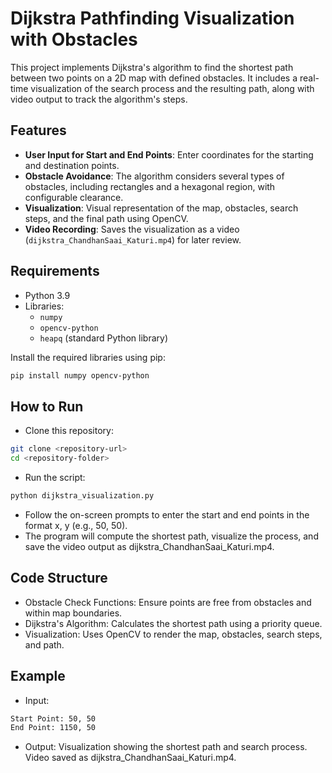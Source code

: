 # Dijkstra Pathfinding Visualization with Obstacles

This project implements Dijkstra's algorithm to find the shortest path between two points on a 2D map with defined obstacles. It includes a real-time visualization of the search process and the resulting path, along with video output to track the algorithm's steps.

## Features
- **User Input for Start and End Points**: Enter coordinates for the starting and destination points.
- **Obstacle Avoidance**: The algorithm considers several types of obstacles, including rectangles and a hexagonal region, with configurable clearance.
- **Visualization**: Visual representation of the map, obstacles, search steps, and the final path using OpenCV.
- **Video Recording**: Saves the visualization as a video (`dijkstra_ChandhanSaai_Katuri.mp4`) for later review.

## Requirements
- Python 3.9
- Libraries:
  - `numpy`
  - `opencv-python`
  - `heapq` (standard Python library)

Install the required libraries using pip:
```bash
pip install numpy opencv-python
```

## How to Run
- Clone this repository:
```bash
git clone <repository-url>
cd <repository-folder>
```
- Run the script:
```bash
python dijkstra_visualization.py
```
- Follow the on-screen prompts to enter the start and end points in the format x, y (e.g., 50, 50).
- The program will compute the shortest path, visualize the process, and save the video output as dijkstra_ChandhanSaai_Katuri.mp4.

## Code Structure
- Obstacle Check Functions: Ensure points are free from obstacles and within map boundaries.
- Dijkstra's Algorithm: Calculates the shortest path using a priority queue.
- Visualization: Uses OpenCV to render the map, obstacles, search steps, and path.
## Example
- Input:
```bash
Start Point: 50, 50
End Point: 1150, 50
``` 
- Output:
Visualization showing the shortest path and search process.
Video saved as dijkstra_ChandhanSaai_Katuri.mp4.
